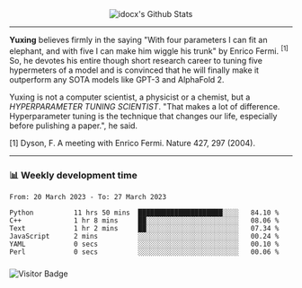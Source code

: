 <div align="center">
    <img align="center" src="https://github-readme-stats.vercel.app/api?username=idocx&show_icons=true&count_private=true&hide_border=true" alt="idocx's Github Stats"></img>
</div>

---

**Yuxing** believes firmly in the saying "With four parameters I can fit an elephant, and with five I can make him wiggle his trunk" by Enrico Fermi. <sup>[1]</sup> So, he devotes his entire though short research career to tuning five hypermeters of a model and is convinced that he will finally make it outperform any SOTA models like GPT-3 and AlphaFold 2.

Yuxing is not a computer scientist, a physicist or a chemist, but a *HYPERPARAMETER TUNING SCIENTIST*. "That makes a lot of difference. Hyperparameter tuning is the technique that changes our life, especially before pulishing a paper.", he said.

[1] Dyson, F. A meeting with Enrico Fermi. Nature 427, 297 (2004).


---

### 📊 Weekly development time
<!--START_SECTION:waka-->

```text
From: 20 March 2023 - To: 27 March 2023

Python          11 hrs 50 mins  █████████████████████░░░░   84.10 %
C++             1 hr 8 mins     ██░░░░░░░░░░░░░░░░░░░░░░░   08.06 %
Text            1 hr 2 mins     ██░░░░░░░░░░░░░░░░░░░░░░░   07.34 %
JavaScript      2 mins          ░░░░░░░░░░░░░░░░░░░░░░░░░   00.24 %
YAML            0 secs          ░░░░░░░░░░░░░░░░░░░░░░░░░   00.10 %
Perl            0 secs          ░░░░░░░░░░░░░░░░░░░░░░░░░   00.06 %
```

<!--END_SECTION:waka-->

### 

![Visitor Badge](https://visitor-badge.laobi.icu/badge?page_id=idocx.idocx)
